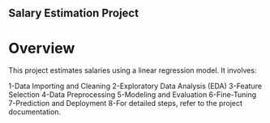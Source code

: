 ## Salary Estimation Project

# Overview
This project estimates salaries using a linear regression model. It involves:

1-Data Importing and Cleaning
2-Exploratory Data Analysis (EDA)
3-Feature Selection
4-Data Preprocessing
5-Modeling and Evaluation
6-Fine-Tuning
7-Prediction and Deployment
8-For detailed steps, refer to the project documentation.
